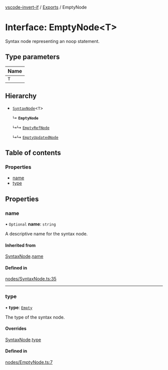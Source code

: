 [vscode-invert-if](../README.md) / [Exports](../modules.md) / EmptyNode

# Interface: EmptyNode<T\>

Syntax node representing an noop statement.

## Type parameters

| Name |
| :------ |
| `T` |

## Hierarchy

- [`SyntaxNode`](SyntaxNode.md)<`T`\>

  ↳ **`EmptyNode`**

  ↳↳ [`EmptyRefNode`](EmptyRefNode.md)

  ↳↳ [`EmptyUpdatedNode`](EmptyUpdatedNode.md)

## Table of contents

### Properties

- [name](EmptyNode.md#name)
- [type](EmptyNode.md#type)

## Properties

### name

• `Optional` **name**: `string`

A descriptive name for the syntax node.

#### Inherited from

[SyntaxNode](SyntaxNode.md).[name](SyntaxNode.md#name)

#### Defined in

[nodes/SyntaxNode.ts:35](https://github.com/1nVitr0/plugin-vscode-invert-if/blob/d1df971/packages/api/src/nodes/SyntaxNode.ts#L35)

___

### type

• **type**: [`Empty`](../enums/SyntaxNodeType.md#empty)

The type of the syntax node.

#### Overrides

[SyntaxNode](SyntaxNode.md).[type](SyntaxNode.md#type)

#### Defined in

[nodes/EmptyNode.ts:7](https://github.com/1nVitr0/plugin-vscode-invert-if/blob/d1df971/packages/api/src/nodes/EmptyNode.ts#L7)
